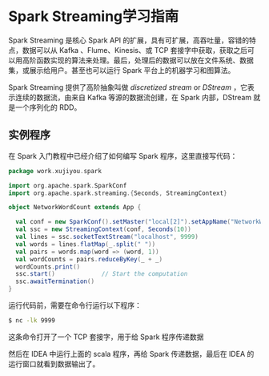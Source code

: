 # Spark Streaming学习指南

Spark Streaming 是核心 Spark API 的扩展，具有可扩展，高吞吐量，容错的特点，数据可以从 Kafka 、Flume、Kinesis、或 TCP 套接字中获取，获取之后可以用高阶函数实现的算法来处理。最后，处理后的数据可以放在文件系统、数据集，或展示给用户。甚至也可以运行 Spark 平台上的机器学习和图算法。

Spark Streaming 提供了高阶抽象叫做 *discretized stream* or *DStream* ，它表示连续的数据流，由来自 Kafka 等源的数据流创建，在 Spark 内部，DStream 就是一个序列化的 RDD。

## 实例程序

在 Spark 入门教程中已经介绍了如何编写 Spark 程序，这里直接写代码：

```scala
package work.xujiyou.spark

import org.apache.spark.SparkConf
import org.apache.spark.streaming.{Seconds, StreamingContext}

object NetworkWordCount extends App {

  val conf = new SparkConf().setMaster("local[2]").setAppName("NetworkWordCount")
  val ssc = new StreamingContext(conf, Seconds(10))
  val lines = ssc.socketTextStream("localhost", 9999)
  val words = lines.flatMap(_.split(" "))
  val pairs = words.map(word => (word, 1))
  val wordCounts = pairs.reduceByKey(_ + _)
  wordCounts.print()
  ssc.start()             // Start the computation
  ssc.awaitTermination()
}
```

运行代码前，需要在命令行运行以下程序：

```bash
$ nc -lk 9999
```

这条命令打开了一个 TCP 套接字，用于给 Spark 程序传递数据

然后在 IDEA 中运行上面的 scala 程序，再给 Spark 传递数据，最后在 IDEA 的运行窗口就看到数据输出了。